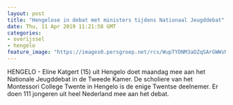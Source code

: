```yaml
---
layout: post
title: "Hengelose in debat met ministers tijdens Nationaal Jeugddebat"
date: Thu, 11 Apr 2019 11:21:58 GMT
categories: 
- overijssel 
- hengelo 
feature_image: "https://images0.persgroep.net/rcs/WupTYDNM3aOZqSArGWWsMQOS1_w/diocontent/25214066/_fitwidth/400/?appId=21791a8992982cd8da851550a453bd7f&quality=0.7"
---
```


HENGELO - Eline Katgert (15) uit Hengelo doet maandag mee aan het Nationale Jeugddebat in de Tweede Kamer. De scholiere van het Montessori College Twente in Hengelo is de enige Twentse deelnemer. Er doen 111 jongeren uit heel Nederland mee aan het debat.
